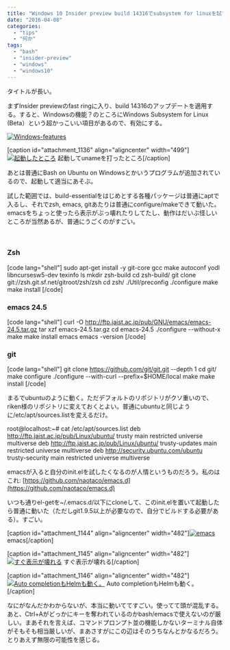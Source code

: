```yaml
---
title: "Windows 10 Insider preview build 14316でsubsystem for linuxを試す"
date: "2016-04-08"
categories: 
  - "tips"
  - "何か"
tags: 
  - "bash"
  - "insider-preview"
  - "windows"
  - "windows10"
---
```


タイトルが長い。

まずInsider previewのfast ringに入り、build 14316のアップデートを適用する。すると、Windowsの機能？のところにWindows Subsystem for Linux (Beta）という超かっこいい項目があるので、有効にする。

[![Windows-features](https://blog.naotaco.com/wp-content/uploads/2016/04/Windows-features.png)](https://blog.naotaco.com/wp-content/uploads/2016/04/Windows-features.png)

\[caption id="attachment\_1136" align="aligncenter" width="499"\][![起動したところ](https://blog.naotaco.com/wp-content/uploads/2016/04/bash-on-windows.png)](https://blog.naotaco.com/wp-content/uploads/2016/04/bash-on-windows.png) 起動してunameを打ったところ\[/caption\]

あとは普通にBash on Ubuntu on Windowsとかいうプログラムが追加されているので、起動して適当にあそぶ。

試した範囲では、build-essentialをはじめとする各種パッケージは普通にaptで入るし、それでzsh, emacs, gitあたりは普通にconfigure/makeできて動いた。emacsをちょっと使ったら表示がぶっ壊れたりしてたし、動作はだいぶ怪しいところが当然あるが、普通にうごくのがすごい。

 

### Zsh

\[code lang="shell"\] sudo apt-get install -y git-core gcc make autoconf yodl libncursesw5-dev texinfo ls mkdir zsh-build cd zsh-build/ git clone git://zsh.git.sf.net/gitroot/zsh/zsh cd zsh/ ./Util/preconfig ./configure make make install \[/code\]

### emacs 24.5

\[code lang="shell"\] curl -O http://ftp.jaist.ac.jp/pub/GNU/emacs/emacs-24.5.tar.gz tar xzf emacs-24.5.tar.gz cd emacs-24.5 ./configure --without-x make make install emacs emacs -version \[/code\]

### git

\[code lang="shell"\] git clone https://github.com/git/git.git --depth 1 cd git/ make configure ./configure --with-curl --prefix=$HOME/local make make install \[/code\]

まるでubuntuのように動く。ただデフォルトのリポジトリがクソ重いので、riken様のリポジトリに変えておくとよい。普通にubuntuと同じように/etc/apt/sources.listを変えるだけ。

root@localhost:~# cat /etc/apt/sources.list
deb http://ftp.jaist.ac.jp/pub/Linux/ubuntu/ trusty main restricted universe multiverse
deb http://ftp.jaist.ac.jp/pub/Linux/ubuntu/ trusty-updates main restricted universe multiverse
deb http://security.ubuntu.com/ubuntu trusty-security main restricted universe multiverse

emacsが入ると自分のinit.elを試したくなるのが人情というものだろう。私のはこれ: [https://github.com/naotaco/emacs.d](https://github.com/naotaco/emacs.d)

いつも通りel-getを~/.emacs.d/以下にcloneして、このinit.elを置いて起動したら普通に動いた（ただしgit1.9.5以上が必要なので、自分でビルドする必要がある）。すごい。

\[caption id="attachment\_1144" align="aligncenter" width="482"\][![emacs](https://blog.naotaco.com/wp-content/uploads/2016/04/emacs-ok.png)](https://blog.naotaco.com/wp-content/uploads/2016/04/emacs-ok.png) emacs\[/caption\]

\[caption id="attachment\_1145" align="aligncenter" width="482"\][![すぐ表示が壊れる](https://blog.naotaco.com/wp-content/uploads/2016/04/emacs-ng.png)](https://blog.naotaco.com/wp-content/uploads/2016/04/emacs-ng.png) すぐ表示が壊れる\[/caption\]

\[caption id="attachment\_1146" align="aligncenter" width="482"\][![Auto completionもHelmも動く。](https://blog.naotaco.com/wp-content/uploads/2016/04/emacs-helm.png)](https://blog.naotaco.com/wp-content/uploads/2016/04/emacs-helm.png) Auto completionもHelmも動く。\[/caption\]

なにがなんだかわからないが、本当に動いててすごい。使ってて頭が混乱する。あと、Ctrl+Aがどっかにキーを奪われているのかbash/emacsで使えないのが厳しい。まあそれを言えば、コマンドプロンプト並の機能しかないターミナル自体がそもそも相当厳しいが、まあさすがにこの辺はそのうちなんとかなるだろう。とりあえず無限の可能性を感じる。
